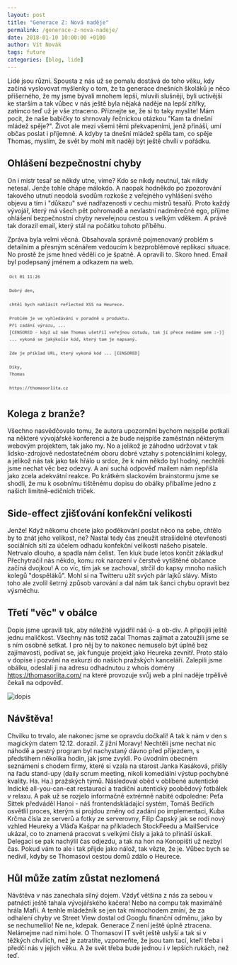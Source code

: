 ```yaml
---
layout: post
title: "Generace Z: Nová naděje"
permalink: /generace-z-nova-nadeje/
date: 2018-01-10 10:00:00 +0100
author: Vít Novák
tags: future
categories: [blog, lide]
---
```


Lidé jsou různí. Spousta z nás už se pomalu dostává do toho věku, kdy začíná vyslovovat myšlenky o tom, že ta generace dnešních školáků je něco příšerného, že my jsme bývali mnohem lepší, mluvili slušněji, byli uctivější ke starším a tak vůbec v nás ještě byla nějaká naděje na lepší zítřky, zatímco teď už je vše ztraceno. Přiznejte se, že si to taky myslíte! Mám pocit, že naše babičky to shrnovaly řečnickou otázkou "Kam ta dnešní mládež spěje?". Život ale mezi všemi těmi překvapeními, jenž přináší, umí občas poslat i příjemné. A kdyby ta dnešní mládež spěla tam, co spěje Thomas, myslím, že svět by mohl mít naději být ještě chvíli v pořádku.

## Ohlášení bezpečnostní chyby

On i mistr tesař se někdy utne, víme? Kdo se nikdy neutnul, tak nikdy netesal. Jenže tohle chápe málokdo. A naopak hodněkdo po zpozorování takového utnutí neodolá svodům rozkoše z veřejného vyhlášení svého objevu a tím i "důkazu" své nadřazenosti v cechu mistrů tesařů. Proto každý vývojář, který má všech pět pohromadě a nevlastní nadměrečné ego, příjme ohlášení bezpečnostní chyby neveřejnou cestou s velkým vděkem. A právě tak dorazil email, který stál na počátku tohoto příběhu.

Zpráva byla velmi věcná. Obsahovala správně pojmenovaný problém s detailním a přesným scénářem vedoucím k bezproblémové replikaci situace. No prostě že jsme hned věděli co je špatně. A opravili to. Skoro hned. Email byl podepsaný jménem a odkazem na web.

![email](/assets/generace-z-nova-nadeje/email.png)

## Kolega z branže?

Všechno nasvědčovalo tomu, že autora upozornění bychom nejspíše potkali na některé vývojářské konferenci a že bude nejspíše zaměstnán některým webovým projektem, tak jako my. No a jelikož je záhodno udržovat v tak lidsko-zdrojově nedostatečném oboru dobré vztahy s potenciálními kolegy, a jelikož nás tak jako tak hřálo u srdce, že k nám někdo byl hodný, nechtěli jsme nechat věc bez odezvy. A ani suchá odpověď mailem nám nepřišla jako zcela adekvátní reakce. Po krátkém slackovém brainstormu jsme se shodli, že mu k osobnímu tištěnému dopisu do obálky přibalíme jedno z našich limitně-edičních triček.

## Side-effect zjišťování konfekční velikosti

Jenže! Když někomu chcete jako poděkování poslat něco na sebe, chtělo by to znát jeho velikost, ne? Nastal tedy čas zneužít strašidelné otevřenosti sociálních sítí za účelem odhadu konfekční velikosti našeho pisatele. Netrvalo dlouho, a spadla nám čelist. Ten kluk bude letos končit základku! Přechytračil nás někdo, komu rok narození v čerstvě vytištěné občance začíná dvojkou! A co víc, tím jak se zachoval, strčil do kapsy mnoho našich kolegů  "dospěláků". Mohl si na Twitteru užít svých pár lajků slávy. Místo toho ale zvolil šetrný způsob varování a dal nám tak šanci chybu opravit bez výsměchu.

## Třetí "věc" v obálce

Dopis jsme upravili tak, aby náležitě vyjádřil náš ú- a ob-div. A připojili ještě jednu maličkost. Všechny nás totiž začal Thomas zajímat a zatoužili jsme se s ním osobně setkat. I pro něj by to nakonec nemuselo být úplně bez zajímavosti, podívat se, jak funguje projekt jako Heureka zevnitř. Proto stálo v dopise i pozvání na exkurzi do našich pražských kanceláří. Zalepili jsme obálku, odeslali ji na adresu odhadnutou z whois domény <https://thomasorlita.com/> na které provozuje svůj web a plni naděje trpělivě čekali na odpověď.

![dopis](/assets/generace-z-nova-nadeje/dopis-s-trikem.jpg)

## Návštěva!

Chvilku to trvalo, ale nakonec jsme se opravdu dočkali! A tak k nám v den s magickým datem 12.12. dorazil. Z jižní Moravy! Nechtěli jsme nechat nic náhodě a pestrý program byl nachystaný dávno před příjezdem, s předstihem několika hodin, jak jsme zvyklí. Po úvodním obecném seznámení s chodem firmy, které si vzala na starost Janka Kasáková, přišly na řadu stand-upy (daily scrum meeting, nikoli komediální výstup pochybné kvality. Ha. Ha.) pražských týmů. Následoval oběd v oblíbené autentické Indické all-you-can-eat restauraci a tradiční autentický poobědový fotbálek v relaxu. A pak už se rozjelo informačně extrémně nabité odpoledne: Peťa Sittek předváděl Hanoi - náš frontendskládající systém, Tomáš Bedřich osvětlil proces, kterým si projdou změny od zadání po implementaci, Kuba Krčma čísla ze serverů a fotky ze serverovny, Filip Čapský jak se rodí nový vzhled Heureky a Vláďa Kašpar na příkladech StockFeedu a MailService ukázal, co to znamená pracovat s velkými čísly a jaká to přináší úskalí. Delegaci se pak nachýlil čas odjezdu, a tak na hon na Konopišti už nezbyl čas. Pokud vám to ale i tak přijde jako nálož, tak vězte, že je. Vůbec bych se nedivil, kdyby se Thomasovi cestou domů zdálo o Heurece.

## Hůl může zatím zůstat nezlomená

Návštěva v nás zanechala silný dojem. Vždyť většina z nás za sebou v patnácti ještě tahala vývojářského kačera! Nebo na compu tak maximálně hrála Mafii. A tenhle mládežník se jen tak mimochodem zmíní, že za odhalení chyby ve Street View dostal od Googlu finanční odměnu, jako by se nechumelilo! Ne ne, kdepak. Generace Z není ještě úplně ztracena. Nelámejme nad nimi hole. O Thomasovi IT svět ještě uslyší a tak si v těžkých chvílích, než je zatratíte, vzpomeňte, že jsou tam tací, kteří třeba i předčí nás v jejich věku. A že svět třeba bude jednou i v lepších rukách, než teď.
